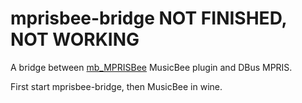 # mprisbee-bridge NOT FINISHED, NOT WORKING
A bridge between [mb_MPRISBee](https://github.com/Kyletsit/mb_MPRISBee) MusicBee plugin and DBus MPRIS.

First start mprisbee-bridge, then MusicBee in wine.
